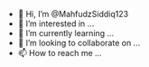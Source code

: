 - 👋 Hi, I’m @MahfudzSiddiq123
- 👀 I’m interested in ...
- 🌱 I’m currently learning ...
- 💞️ I’m looking to collaborate on ...
- 📫 How to reach me ...

<!---
MahfudzSiddiq123/MahfudzSiddiq123 is a ✨ special ✨ repository because its `README.md` (this file) appears on your GitHub profile.
You can click the Preview link to take a look at you
